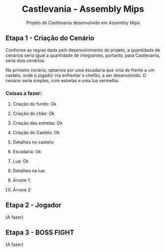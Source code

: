 <div align="center">
  <h1>Castlevania - Assembly Mips</h1> 
  Projeto de Castlevania desenvolvido em Assembly Mips  
</div>

## Etapa 1 - Criação do Cenário
Conforme as regras dada pelo desenvolvimento do projeto, a quantidade de cenários seria igual a quantidade de integrantes, portanto, para Castlevania, seria dois cenários.

No primeiro cenário, optamos por uma escadaria que viria de frente a um castelo, onde o jogador iria enfrentar o chefão, a ser desenvolvido. O cenário seria simples, com estrelas e uma lua vermelha.

### Coisas a fazer:
1. Criação do fundo: Ok
2. Criação do chão: Ok
3. Criação das estrelas: Ok
   
4. Criação do Castelo: Ok
5. Detalhes no castelo:

6. Escadaria: Ok

7. Lua: Ok
8. Detalhes na lua:

9. Árvore 1:
10. Árvore 2:

## Etapa 2 - Jogador
(A fazer)

## Etapa 3 - BOSS FIGHT
(A fazer)
